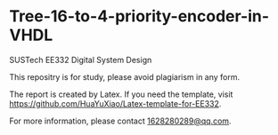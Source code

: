 # Tree-16-to-4-priority-encoder-in-VHDL
SUSTech EE332 Digital System Design 

This repositry is for study, please avoid plagiarism in any form.

The report is created by Latex. If you need the template, visit https://github.com/HuaYuXiao/Latex-template-for-EE332.

For more information, please contact 1628280289@qq.com.
